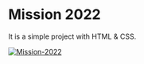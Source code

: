 # Mission 2022

It is a simple project with HTML & CSS. 

<a href="https://ibb.co/FxrZdnj"><img src="https://i.ibb.co/2n9Vp5f/Mission-2022.png" alt="Mission-2022" border="0"></a>